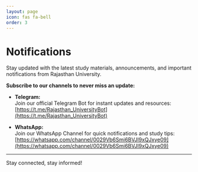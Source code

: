 ```yaml
---
layout: page
icon: fas fa-bell
order: 3
---
```


# Notifications

Stay updated with the latest study materials, announcements, and important notifications from Rajasthan University.

**Subscribe to our channels to never miss an update:**

- **Telegram:**  
  Join our official Telegram Bot for instant updates and resources:  
  [https://t.me/Rajasthan_UniversityBot](https://t.me/Rajasthan_UniversityBot)

- **WhatsApp:**  
  Join our WhatsApp Channel for quick notifications and study tips:  
  [https://whatsapp.com/channel/0029Vb6Smi6BVJl9xQJxye09](https://whatsapp.com/channel/0029Vb6Smi6BVJl9xQJxye09)

---

Stay connected, stay informed!
